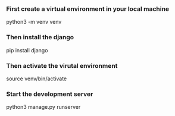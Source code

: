 ### First create a virtual environment in your local machine

python3 -m venv venv

### Then install the django

pip install django

### Then activate the virutal environment

source venv/bin/activate

### Start the development server

python3 manage.py runserver
